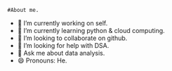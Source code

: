     #About me.   
- 🔭 I’m currently working on self.
- 🌱 I’m currently learning python & cloud computing.
- 👯 I’m looking to collaborate on github.
- 🤔 I’m looking for help with DSA.
- 💬 Ask me about data analysis.
- 😄 Pronouns: He.

